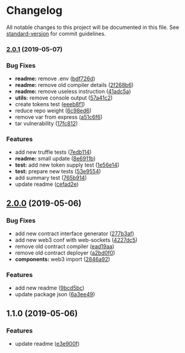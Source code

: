 # Changelog

All notable changes to this project will be documented in this file. See [standard-version](https://github.com/conventional-changelog/standard-version) for commit guidelines.

### [2.0.1](https://github.com/riccardopersiani/fidelity-points-system-thesis/compare/v2.0.0...v2.0.1) (2019-05-07)


### Bug Fixes

* **readme:** remove .env ([bdf726d](https://github.com/riccardopersiani/fidelity-points-system-thesis/commit/bdf726d))
* **readme:** remove old compiler details ([2f268b6](https://github.com/riccardopersiani/fidelity-points-system-thesis/commit/2f268b6))
* **readme:** remove useless instruction ([41adc5a](https://github.com/riccardopersiani/fidelity-points-system-thesis/commit/41adc5a))
* **utils:** remove console output ([57a41c2](https://github.com/riccardopersiani/fidelity-points-system-thesis/commit/57a41c2))
* create tokens test ([eeeb8f1](https://github.com/riccardopersiani/fidelity-points-system-thesis/commit/eeeb8f1))
* reduce repo weight ([6c98ed6](https://github.com/riccardopersiani/fidelity-points-system-thesis/commit/6c98ed6))
* remove var from express ([a51c6f6](https://github.com/riccardopersiani/fidelity-points-system-thesis/commit/a51c6f6))
* tar vulnerability ([17fc812](https://github.com/riccardopersiani/fidelity-points-system-thesis/commit/17fc812))


### Features

* add new truffle tests ([7edb114](https://github.com/riccardopersiani/fidelity-points-system-thesis/commit/7edb114))
* **readme:** small update ([8e6911b](https://github.com/riccardopersiani/fidelity-points-system-thesis/commit/8e6911b))
* **test:** add new token supply test ([1e56e14](https://github.com/riccardopersiani/fidelity-points-system-thesis/commit/1e56e14))
* **test:** prepare new tests ([53e9554](https://github.com/riccardopersiani/fidelity-points-system-thesis/commit/53e9554))
* add summary test ([765b914](https://github.com/riccardopersiani/fidelity-points-system-thesis/commit/765b914))
* update readme ([cefad2e](https://github.com/riccardopersiani/fidelity-points-system-thesis/commit/cefad2e))



## [2.0.0](https://github.com/riccardopersiani/fidelity-points-system-thesis/compare/v1.1.0...v2.0.0) (2019-05-06)


### Bug Fixes

* add new contract interface generator ([277b3af](https://github.com/riccardopersiani/fidelity-points-system-thesis/commit/277b3af))
* add new web3 conf with web-sockets ([4227dc5](https://github.com/riccardopersiani/fidelity-points-system-thesis/commit/4227dc5))
* remove old contract compiler ([ead19aa](https://github.com/riccardopersiani/fidelity-points-system-thesis/commit/ead19aa))
* remove old contract deployer ([a2bd0f0](https://github.com/riccardopersiani/fidelity-points-system-thesis/commit/a2bd0f0))
* **components:** web3 import ([2846a92](https://github.com/riccardopersiani/fidelity-points-system-thesis/commit/2846a92))


### Features

* add new readme ([9bcd5bc](https://github.com/riccardopersiani/fidelity-points-system-thesis/commit/9bcd5bc))
* update package json ([6a3ee49](https://github.com/riccardopersiani/fidelity-points-system-thesis/commit/6a3ee49))



## 1.1.0 (2019-05-06)


### Features

* update readme ([e3e900f](https://github.com/riccardopersiani/fidelity-points-system-thesis/commit/e3e900f))
